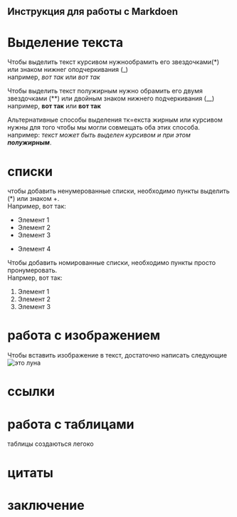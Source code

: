 ## Инструкция для работы с Markdoen

# Выделение текста

Чтобы выделить текст курсивом нужнообрамить его звездочками(*) или знаком нижнег оподчеркивания (_)  
например, *вот так* или _вот так_

Чтобы выделить текст полужирным нужно обрамить его двумя звездочками (**) или двойным знаком нижнего подчеркивания (__)  
например, **вот так** или __вот так__

Альтернативные способы выделения тк=екста жирным или курсивом нужны для того чтобы мы могли совмещать оба этих способа.    
например: _текст может быть выделен курсивом и при этом **полужирным**_.

# списки
чтобы добавить ненумерованные списки, необходимо пункты выделить (*) или знаком +.  
Например, вот так:
* Элемент 1
* Элемент 2
* Элемент 3
+ Элемент 4

Чтобы добавить номированные списки, необходимо пункты просто пронумеровать.   
Напрмер, вот так:
1. Элемент 1
2. Элемент 2
3. Элемент 3


# работа с изображением

Чтобы вставить изображение в текст, достаточно написать следующие
 ![это луна](lyna.jpg)

# ссылки

# работа с таблицами 
 
 таблицы создаються легоко

# цитаты

# заключение